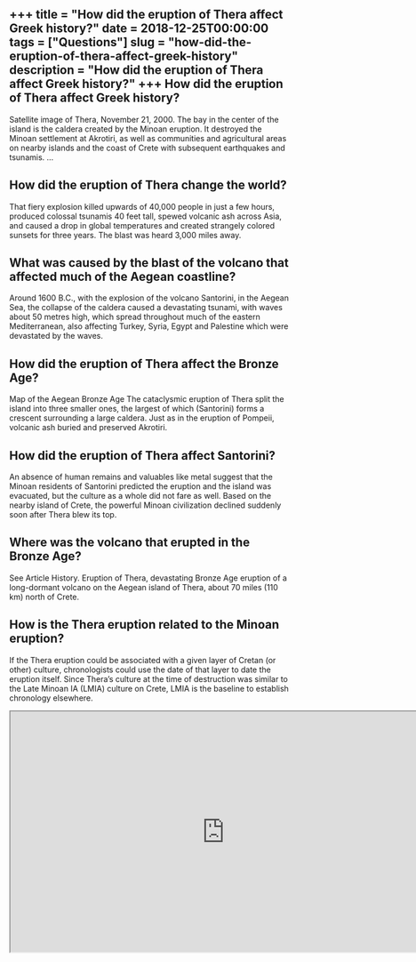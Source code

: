 +++
title = "How did the eruption of Thera affect Greek history?"
date = 2018-12-25T00:00:00
tags = ["Questions"]
slug = "how-did-the-eruption-of-thera-affect-greek-history"
description = "How did the eruption of Thera affect Greek history?"
+++
How did the eruption of Thera affect Greek history?
---------------------------------------------------

Satellite image of Thera, November 21, 2000. The bay in the center of the island is the caldera created by the Minoan eruption. It destroyed the Minoan settlement at Akrotiri, as well as communities and agricultural areas on nearby islands and the coast of Crete with subsequent earthquakes and tsunamis. …

How did the eruption of Thera change the world?
-----------------------------------------------

That fiery explosion killed upwards of 40,000 people in just a few hours, produced colossal tsunamis 40 feet tall, spewed volcanic ash across Asia, and caused a drop in global temperatures and created strangely colored sunsets for three years. The blast was heard 3,000 miles away.

What was caused by the blast of the volcano that affected much of the Aegean coastline?
---------------------------------------------------------------------------------------

Around 1600 B.C., with the explosion of the volcano Santorini, in the Aegean Sea, the collapse of the caldera caused a devastating tsunami, with waves about 50 metres high, which spread throughout much of the eastern Mediterranean, also affecting Turkey, Syria, Egypt and Palestine which were devastated by the waves.

How did the eruption of Thera affect the Bronze Age?
----------------------------------------------------

Map of the Aegean Bronze Age The cataclysmic eruption of Thera split the island into three smaller ones, the largest of which (Santorini) forms a crescent surrounding a large caldera. Just as in the eruption of Pompeii, volcanic ash buried and preserved Akrotiri.

How did the eruption of Thera affect Santorini?
-----------------------------------------------

An absence of human remains and valuables like metal suggest that the Minoan residents of Santorini predicted the eruption and the island was evacuated, but the culture as a whole did not fare as well. Based on the nearby island of Crete, the powerful Minoan civilization declined suddenly soon after Thera blew its top.

Where was the volcano that erupted in the Bronze Age?
-----------------------------------------------------

See Article History. Eruption of Thera, devastating Bronze Age eruption of a long-dormant volcano on the Aegean island of Thera, about 70 miles (110 km) north of Crete.

How is the Thera eruption related to the Minoan eruption?
---------------------------------------------------------

If the Thera eruption could be associated with a given layer of Cretan (or other) culture, chronologists could use the date of that layer to date the eruption itself. Since Thera’s culture at the time of destruction was similar to the Late Minoan IA (LMIA) culture on Crete, LMIA is the baseline to establish chronology elsewhere.

<iframe allow="accelerometer; autoplay; clipboard-write; encrypted-media; gyroscope; picture-in-picture" allowfullscreen="" class="__youtube_prefs__  epyt-is-override  no-lazyload" data-no-lazy="1" data-origheight="433" data-origwidth="770" data-skipgform_ajax_framebjll="" height="433" id="_ytid_56371" loading="lazy" src="https://www.youtube.com/embed/qJnFQhvwEak?enablejsapi=1&autoplay=0&cc_load_policy=0&cc_lang_pref=&iv_load_policy=1&loop=0&modestbranding=0&rel=1&fs=1&playsinline=0&autohide=2&theme=dark&color=red&controls=1&" title="YouTube player" width="770"></iframe>